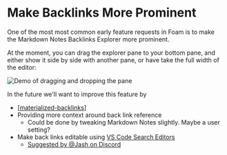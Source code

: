 # Make Backlinks More Prominent

One of the most most common early feature requests in Foam is to make the Markdown Notes Backlinks Explorer more prominent.

At the moment, you can drag the explorer pane to your bottom pane, and either show it side by side with another pane, or have take the full width of the editor:

![Demo of dragging and dropping the pane](assets/images/demo-backlinks-explorer.gif)

In the future we'll want to improve this feature by

- [[materialized-backlinks]]
- Providing more context around back link reference
  - Could be done by tweaking Markdown Notes slightly. Maybe a user setting?
- Make back links editable using [VS Code Search Editors](https://code.visualstudio.com/updates/v1_43#_search-editors)
  - [Suggested by @Jash on Discord](https://discordapp.com/channels/729975036148056075/729978910363746315/730999992419876956)






[//begin]: # "Autogenerated link references for markdown compatibility"
[materialized-backlinks]: materialized-backlinks "Materialized Backlinks (stub)"
[//end]: # "Autogenerated link references"